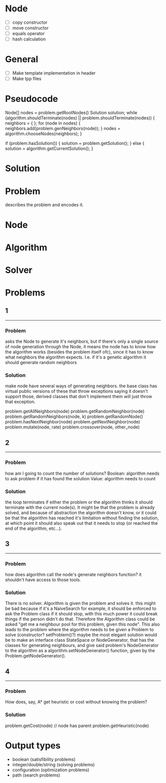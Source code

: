 # Node
- [ ] copy constructor
- [ ] move constructor
- [ ] equals operator
- [ ] hash calculation

# General
- [ ] Make template implementation in header
- [ ] Make tpp files

# Pseudocode
Node[] nodes = problem.getRootNodes()
Solution<T> solution;
while (algorithm.shouldTerminate(nodes) || problem.shouldTerminate(nodes))
{
    neighbors = { };
    for (node in nodes)
    {
        neighbors.add(problem.genNeighbors(node));
    }
    nodes = algorithm.chooseNodes(neighbors);
}

if (problem.hasSolution())
{
    solution = problem.getSolution();
}
else
{
    solution = algorithm.getCurrentSolution();
}





# Solution

# Problem
describes the problem and encodes it.

# Node

# Algorithm


# Solver













# Problems

## 1
-----------------------------------
### Problem
asks the Node to generate it's neighbors, but if there's only a single source of
node generation through the Node, it means the node has to know how the algorithm
works (besides the problem itself ofc), since it has to know what neighbors the 
algorithm expects. I.e. if it's a genetic algorithm it should generate random
neighbors

### Solution
make node have several ways of generating neighbors.
the base class has virtual public versions of these that throw exceptions saying
it doesn't support those, derived classes that don't implement them will just throw
that exception.

problem.getAllNeighbors(node)
problem.getRandomNeighbor(node)
problem.getRandomNeighbors(node, k)
problem.getRandomNode()
problem.hasNextNeighbor(node)
problem.getNextNeighbor(node)
problem.mutate(node, rate)
problem.crossover(node, other_node)

## 2
-----------------------------------
### Problem
how am I going to count the number of solutions?
Boolean: algorithm needs to ask problem if it has found the solution
Value: algorithm needs to count

### Solution
the loop terminates if either the problem or the algorithm thinks it should terminate
with the current node(s). It might be that the problem is already solved, and because
of abstraction the algorithm doesn't know, or it could be that the algorithm has reached
it's limitation without finding the solution, at which point it should also speak out that
it needs to stop (or reached the end of the algorithm, etc...).

## 3
-----------------------------------
### Problem
how does algorithm call the node's generate neighbors function? it shouldn't
have access to those tools.

### Solution
There is no solver. Algorithm is given the problem and solves it.
this might be bad because if it's a NaiveSearch for example, it should
be enforced to ask the Problem class if it should stop, with this much
power it could break things if the person didn't do that.
Therefore the Algorithm class could be asked "get me a neighbour pool for
this problem, given this node". This also leads to the problem where
the algorithm needs to be given a Problem to solve (constructor?
setProblem()?) maybe the most elegant solution would be to make an interface class
StateSpace or NodeGenerator, that has the classes for generating neighbours,
and give said problem's NodeGenerator to the algorithm as a algorithm.setNodeGenerator()
function, given by the Problem.getNodeGenerator().

## 4
-----------------------------------
### Problem
How does, say, A* get heuristic or cost without knowing the problem?

### Solution
problem.getCost(node) // node has parent
problem.getHeuristic(node)


# Output types
- boolean (satisfibility problems)
- integer/double/string (solving problems)
- configuration (optimization problems)
- path (search problems)
